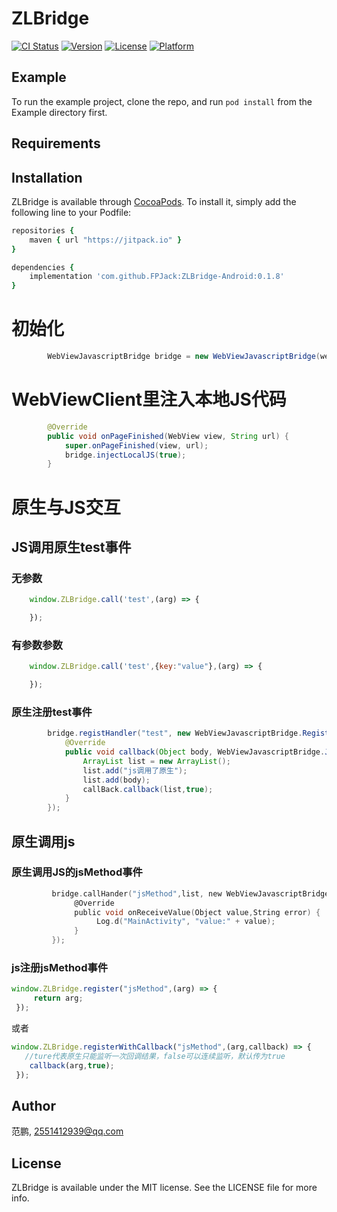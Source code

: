 # ZLBridge

[![CI Status](https://img.shields.io/travis/范鹏/ZLBridge.svg?style=flat)](https://travis-ci.org/范鹏/ZLBridge)
[![Version](https://img.shields.io/cocoapods/v/ZLBridge.svg?style=flat)](https://cocoapods.org/pods/ZLBridge)
[![License](https://img.shields.io/cocoapods/l/ZLBridge.svg?style=flat)](https://cocoapods.org/pods/ZLBridge)
[![Platform](https://img.shields.io/cocoapods/p/ZLBridge.svg?style=flat)](https://cocoapods.org/pods/ZLBridge)

## Example

To run the example project, clone the repo, and run `pod install` from the Example directory first.

## Requirements

## Installation

ZLBridge is available through [CocoaPods](https://cocoapods.org). To install
it, simply add the following line to your Podfile:

```ruby
repositories {
    maven { url "https://jitpack.io" }
}

dependencies {
	implementation 'com.github.FPJack:ZLBridge-Android:0.1.8'
}

```
# 初始化
```Java
		WebViewJavascriptBridge bridge = new WebViewJavascriptBridge(webView);
```

# WebViewClient里注入本地JS代码
```Java
		@Override
        public void onPageFinished(WebView view, String url) {
            super.onPageFinished(view, url);
            bridge.injectLocalJS(true);
        }
```

# 原生与JS交互

## JS调用原生test事件

### 无参数
```JavaScript
	window.ZLBridge.call('test',(arg) => {

	});
```
### 有参数参数
```JavaScript
	window.ZLBridge.call('test',{key:"value"},(arg) => {

	});
```
### 原生注册test事件
```Java
        bridge.registHandler("test", new WebViewJavascriptBridge.RegisterJSHandlerInterface() {
            @Override
            public void callback(Object body, WebViewJavascriptBridge.JSCallback callBack) {
                ArrayList list = new ArrayList();
                list.add("js调用了原生");
                list.add(body);
                callBack.callback(list,true);
            }
        });
```


## 原生调用js

### 原生调用JS的jsMethod事件
```objective-c
         bridge.callHander("jsMethod",list, new WebViewJavascriptBridge.EvaluateJSResultCallback() {
              @Override
              public void onReceiveValue(Object value,String error) {
                   Log.d("MainActivity", "value:" + value);
              }
         });
```

### js注册jsMethod事件
```JavaScript
window.ZLBridge.register("jsMethod",(arg) => {
     return arg;
 });
 ```
 或者
 ```JavaScript
 window.ZLBridge.registerWithCallback("jsMethod",(arg,callback) => {
    //ture代表原生只能监听一次回调结果，false可以连续监听，默认传为true
     callback(arg,true);
  });
  ```
## Author

范鹏, 2551412939@qq.com



## License

ZLBridge is available under the MIT license. See the LICENSE file for more info.
